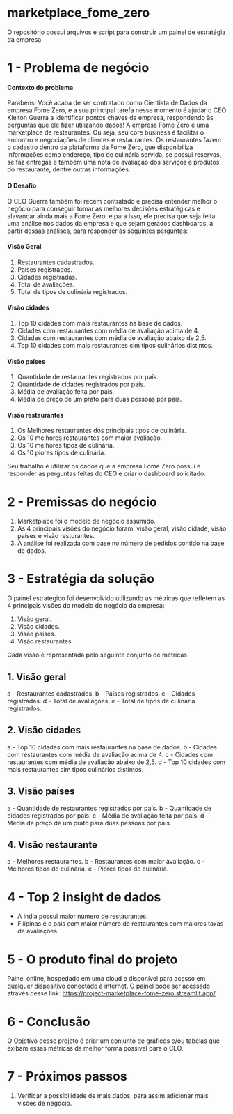 # marketplace_fome_zero
O repositório possui arquivos e script para construir um painel de estratégia da empresa
# 1 - Problema de negócio

#### Contexto do problema
Parabéns! Você acaba de ser contratado como Cientista de Dados da empresa
Fome Zero, e a sua principal tarefa nesse momento é ajudar o CEO Kleiton Guerra
a identificar pontos chaves da empresa, respondendo às perguntas que ele fizer
utilizando dados!
A empresa Fome Zero é uma marketplace de restaurantes. Ou seja, seu core
business é facilitar o encontro e negociações de clientes e restaurantes. Os
restaurantes fazem o cadastro dentro da plataforma da Fome Zero, que disponibiliza
informações como endereço, tipo de culinária servida, se possui reservas, se faz
entregas e também uma nota de avaliação dos serviços e produtos do restaurante,
dentre outras informações.

#### O Desafio
O CEO Guerra também foi recém contratado e precisa entender melhor o negócio
para conseguir tomar as melhores decisões estratégicas e alavancar ainda mais a
Fome Zero, e para isso, ele precisa que seja feita uma análise nos dados da
empresa e que sejam gerados dashboards, a partir dessas análises, para responder
às seguintes perguntas:

#### Visão Geral
1. Restaurantes cadastrados.
2. Países registrados.
3. Cidades registradas.
4. Total de avaliações.
5. Total de tipos de culinária registrados.

#### Visão cidades
1. Top 10 cidades com mais restaurantes na base de dados.
2. Cidades com restaurantes com média de avaliação acima de 4.
3. Cidades com restaurantes com média de avaliação abaixo de 2,5.
4. Top 10 cidades com mais restaurantes cim tipos culinários distintos.

#### Visão países
1. Quantidade de restaurantes registrados por país.
2. Quantidade de cidades registrados por país.
3. Média de avaliação feita por país.
4. Média de preço de um prato para duas pessoas por país.

#### Visão restaurantes
1. Os Melhores restaurantes dos principais tipos de culinária.
2. Os 10 melhores restaurantes com maior avaliação.
3. Os 10 melhores tipos de culinária.
4. Os 10 piores tipos de culinária.

Seu trabalho é utilizar os dados que a empresa Fome Zero possui e responder as
perguntas feitas do CEO e criar o dashboard solicitado.

# 2 - Premissas do negócio
1. Marketplace foi o modelo de negócio assumido.
2. As 4 principais visões do negócio foram: visão geral, visão cidade, visão países e visão resturantes.
3. A análise foi realizada com base no número de pedidos contido na base de dados.

# 3 - Estratégia da solução
O painel estratégico foi desenvolvido utilizando as métricas que refletem as 4 principais
visões do modelo de negócio da empresa:
1. Visão geral.
2. Visão cidades.
3. Visão países.
4. Visão restaurantes.

Cada visão é representada pelo seguinte conjunto de métricas

## 1. Visão geral
a - Restaurantes cadastrados.
b - Países registrados.
c - Cidades registradas.
d - Total de avaliações.
e - Total de tipos de culinária registrados.

## 2. Visão cidades
a - Top 10 cidades com mais restaurantes na base de dados.
b - Cidades com restaurantes com média de avaliação acima de 4.
c - Cidades com restaurantes com média de avaliação abaixo de 2,5.
d - Top 10 cidades com mais restaurantes cim tipos culinários distintos.

## 3. Visão países
a - Quantidade de restaurantes registrados por país.
b - Quantidade de cidades registrados por país.
c - Média de avaliação feita por país.
d - Média de preço de um prato para duas pessoas por país.

## 4. Visão restaurante
a - Melhores restaurantes.
b - Restaurantes com maior avaliação.
c - Melhores tipos de culinária.
e - Piores tipos de culinária.

# 4 - Top 2 insight de dados
- A india possui maior número de restaurantes.
- Filipinas é o pais com maior número de restaurantes com maiores taxas de avaliações.

# 5 - O produto final do projeto
Painel online, hospedado em uma cloud e disponível para acesso em qualquer
dispositivo conectado à internet.
O painel pode ser acessado através desse link: https://project-marketplace-fome-zero.streamlit.app/

# 6 - Conclusão
O Objetivo desse projeto é criar um conjunto de gráficos e/ou tabelas que exibam essas
métricas da melhor forma possivel para o CEO.

# 7 - Próximos passos
1. Verificar a possíbilidade de mais dados, para assim adicionar mais visões de negócio.
